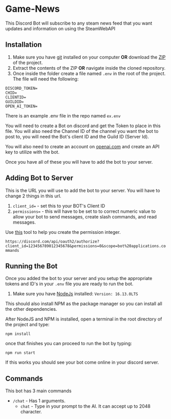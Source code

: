 # Game-News
This Discord Bot will subscribe to any steam news feed that you want updates and information on using the SteamWebAPI


## Installation

1. Make sure you have [git](https://git-scm.com/) installed on your computer **OR** download the [ZIP](https://github.com/ScriptTactics/Discord-ChatGPT/archive/refs/heads/master.zip) of the project.
2. Extract the contents of the ZIP **OR** navigate inside the cloned repository.
3. Once inside the folder create a file named `.env` in the root of the project. The file will need the following:
```.env
DISCORD_TOKEN=
CHID=
CLIENTID=
GUILDID=
OPEN_AI_TOKEN=
```
There is an example .env file in the repo named `ex.env`

You will need to create a Bot on discord and get the Token to place in this file. You will also need the Channel ID of the channel you want the bot to post to, you will need the Bot's client ID and the Guild ID (Server Id).

You will also need to create an account on [openai.com](https://openai.com/) and create an API key to utilize with the bot.

Once you have all of these you will have to add the bot to your server.

## Adding Bot to Server

This is the URL you will use to add the bot to your server. You will have to change 2 things in this url.

1. `client_id=` - set this to your BOT's Client ID
2. `permissions=` - this will have to be set to to correct numeric value to allow your bot to send messages, create slash commands, and read messages.

Use [this](https://discordapi.com/permissions.html) tool to help you create the permission integer.

`https://discord.com/api/oauth2/authorize?client_id=123456789012345678&permissions=0&scope=bot%20applications.commands
`


## Running the Bot

Once you added the bot to your server and you setup the appropriate tokens and ID's in your `.env` file you are ready to run the bot.

1. Make sure you have [NodeJs](https://nodejs.org/en/) installed: `Version: 16.13.0LTS`

 This should also install NPM as the package manager so you can install all the other dependencies.

 After NodeJS and NPM is installed, open a terminal in the root directory of the project and type:

 ```
 npm install
 ```
 once that finishes you can proceed to run the bot by typing:

 ```
 npm run start
 ```

 If this works you should see your bot come online in your discord server.

## Commands

This bot has 3 main commands
- `/chat` - Has 1 arguments.
  - `chat` - Type in your prompt to the AI. It can accept up to 2048 character.




